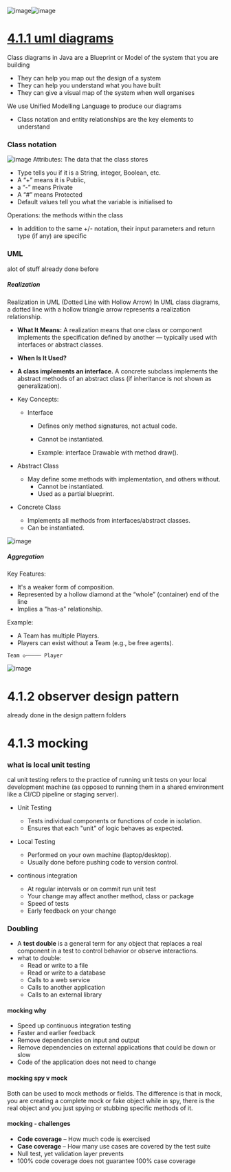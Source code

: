 ![image](https://github.com/user-attachments/assets/767ba01d-2270-4d05-a2f7-38f1d348d1ce)![image](https://github.com/user-attachments/assets/1cd4d29d-be59-4a49-95df-20e1b164c4eb)

# [4.1.1 uml diagrams](https://github.com/Hanif-K-Musaheb/Year-2-CompSci-Notes/blob/main/OOSE2/oose.md)
Class diagrams in Java are a Blueprint or Model of the system that you are building
 - They can help you map out the design of a system
 - They can help you understand what you have built
 - They can give a visual map of the system when well organises

We use Unified Modelling Language to produce our diagrams
 - Class notation and entity relationships are the key elements to understand

### Class notation
![image](https://github.com/user-attachments/assets/5a725ee0-4226-4fda-8aed-ec04ba672695)
Attributes: The data that the class stores
 - Type tells you if it is a String, integer, Boolean, etc.
 - A “+” means it is Public,
 - a “-” means Private
 - A “#” means Protected
 - Default values tell you what the variable is initialised to

Operations: the methods within the class 
 - In addition to the same +/- notation, their input parameters and return type (if any) are specific 
### UML
alot of stuff already done before
##### Realization
Realization in UML (Dotted Line with Hollow Arrow)
In UML class diagrams, a dotted line with a hollow triangle arrow represents a realization relationship.

 - **What It Means:** A realization means that one class or component implements the specification defined by another — typically used with interfaces or abstract classes.
 - **When Is It Used?**
 - **A class implements an interface.** A concrete subclass implements the abstract methods of an abstract class (if inheritance is not shown as generalization).

 - Key Concepts:
   - Interface
      - Defines only method signatures, not actual code.

      - Cannot be instantiated.

      - Example: interface Drawable with method draw().

- Abstract Class
   - May define some methods with implementation, and others without.
       - Cannot be instantiated.
       - Used as a partial blueprint.

-  Concrete Class  
    - Implements all methods from interfaces/abstract classes.
    - Can be instantiated.
 
![image](https://github.com/user-attachments/assets/31a837ac-bc80-4d12-91fe-fc70588376d4)

##### Aggregation
Key Features:
 - It's a weaker form of composition.
 - Represented by a hollow diamond at the “whole” (container) end of the line
 - Implies a "has-a" relationship.
   
Example:
 - A Team has multiple Players.
 - Players can exist without a Team (e.g., be free agents).
   
```
Team ◇───── Player
```
![image](https://github.com/user-attachments/assets/ab06f5c1-0155-46f4-af36-710ac425fb54)


# 4.1.2 observer design pattern 
already done in the design pattern folders

# 4.1.3 mocking
### what is local unit testing
cal unit testing refers to the practice of running unit tests on your local development machine (as opposed to running them in a shared environment like a CI/CD pipeline or staging server).

- Unit Testing
  - Tests individual components or functions of code in isolation.
  - Ensures that each "unit" of logic behaves as expected.

- Local Testing
   - Performed on your own machine (laptop/desktop).
   - Usually done before pushing code to version control.
- continous integration
   - At regular intervals or on commit run unit test
   - Your change may affect another method, class or package
   - Speed of tests
   - Early feedback on your change

### Doubling
 -  A **test double** is a general term for any object that replaces a real component in a test to control behavior or observe interactions.
 - what to double:
    - Read or write to a file
    - Read or write to a database
    - Calls to a web service
    - Calls to another application
    - Calls to an external library
   
#### mocking **why**
   - Speed up continuous integration testing
   - Faster and earlier feedback
   - Remove dependencies on input and output
   - Remove dependencies on external applications that could be down or slow
   - Code of the application does not need to change
#### mocking spy v mock
Both can be used to mock methods or fields. The difference is that in mock, you are creating a complete mock or fake object while in spy, there is the real object and you just spying or stubbing specific methods of it.

#### mocking - challenges
 - **Code coverage** – How much code is exercised
 - **Case coverage** – How many use cases are covered by the test suite
 - Null test, yet validation layer prevents
- 100% code coverage does not guarantee 100% case coverage










